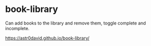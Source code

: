 # book-library

Can add books to the library and remove them, toggle complete and incomplete.

https://astr0david.github.io/book-library/
